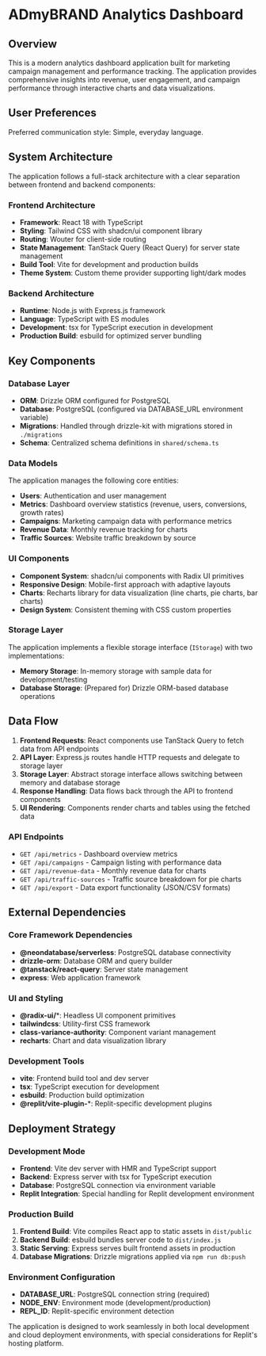 # ADmyBRAND Analytics Dashboard

## Overview

This is a modern analytics dashboard application built for marketing campaign management and performance tracking. The application provides comprehensive insights into revenue, user engagement, and campaign performance through interactive charts and data visualizations.

## User Preferences

Preferred communication style: Simple, everyday language.

## System Architecture

The application follows a full-stack architecture with a clear separation between frontend and backend components:

### Frontend Architecture
- **Framework**: React 18 with TypeScript
- **Styling**: Tailwind CSS with shadcn/ui component library
- **Routing**: Wouter for client-side routing
- **State Management**: TanStack Query (React Query) for server state management
- **Build Tool**: Vite for development and production builds
- **Theme System**: Custom theme provider supporting light/dark modes

### Backend Architecture
- **Runtime**: Node.js with Express.js framework
- **Language**: TypeScript with ES modules
- **Development**: tsx for TypeScript execution in development
- **Production Build**: esbuild for optimized server bundling

## Key Components

### Database Layer
- **ORM**: Drizzle ORM configured for PostgreSQL
- **Database**: PostgreSQL (configured via DATABASE_URL environment variable)
- **Migrations**: Handled through drizzle-kit with migrations stored in `./migrations`
- **Schema**: Centralized schema definitions in `shared/schema.ts`

### Data Models
The application manages the following core entities:
- **Users**: Authentication and user management
- **Metrics**: Dashboard overview statistics (revenue, users, conversions, growth rates)
- **Campaigns**: Marketing campaign data with performance metrics
- **Revenue Data**: Monthly revenue tracking for charts
- **Traffic Sources**: Website traffic breakdown by source

### UI Components
- **Component System**: shadcn/ui components with Radix UI primitives
- **Responsive Design**: Mobile-first approach with adaptive layouts
- **Charts**: Recharts library for data visualization (line charts, pie charts, bar charts)
- **Design System**: Consistent theming with CSS custom properties

### Storage Layer
The application implements a flexible storage interface (`IStorage`) with two implementations:
- **Memory Storage**: In-memory storage with sample data for development/testing
- **Database Storage**: (Prepared for) Drizzle ORM-based database operations

## Data Flow

1. **Frontend Requests**: React components use TanStack Query to fetch data from API endpoints
2. **API Layer**: Express.js routes handle HTTP requests and delegate to storage layer
3. **Storage Layer**: Abstract storage interface allows switching between memory and database storage
4. **Response Handling**: Data flows back through the API to frontend components
5. **UI Rendering**: Components render charts and tables using the fetched data

### API Endpoints
- `GET /api/metrics` - Dashboard overview metrics
- `GET /api/campaigns` - Campaign listing with performance data
- `GET /api/revenue-data` - Monthly revenue data for charts
- `GET /api/traffic-sources` - Traffic source breakdown for pie charts
- `GET /api/export` - Data export functionality (JSON/CSV formats)

## External Dependencies

### Core Framework Dependencies
- **@neondatabase/serverless**: PostgreSQL database connectivity
- **drizzle-orm**: Database ORM and query builder
- **@tanstack/react-query**: Server state management
- **express**: Web application framework

### UI and Styling
- **@radix-ui/***: Headless UI component primitives
- **tailwindcss**: Utility-first CSS framework
- **class-variance-authority**: Component variant management
- **recharts**: Chart and data visualization library

### Development Tools
- **vite**: Frontend build tool and dev server
- **tsx**: TypeScript execution for development
- **esbuild**: Production build optimization
- **@replit/vite-plugin-***: Replit-specific development plugins

## Deployment Strategy

### Development Mode
- **Frontend**: Vite dev server with HMR and TypeScript support
- **Backend**: Express server with tsx for TypeScript execution
- **Database**: PostgreSQL connection via environment variable
- **Replit Integration**: Special handling for Replit development environment

### Production Build
1. **Frontend Build**: Vite compiles React app to static assets in `dist/public`
2. **Backend Build**: esbuild bundles server code to `dist/index.js`
3. **Static Serving**: Express serves built frontend assets in production
4. **Database Migrations**: Drizzle migrations applied via `npm run db:push`

### Environment Configuration
- **DATABASE_URL**: PostgreSQL connection string (required)
- **NODE_ENV**: Environment mode (development/production)
- **REPL_ID**: Replit-specific environment detection

The application is designed to work seamlessly in both local development and cloud deployment environments, with special considerations for Replit's hosting platform.